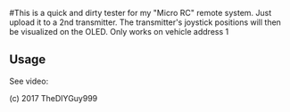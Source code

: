#This is a quick and dirty tester for my "Micro RC" remote system. Just upload it to a 2nd transmitter. The transmitter's joystick positions will then be visualized on the OLED. Only works on vehicle address 1

## Usage

See video:

(c) 2017 TheDIYGuy999
